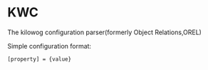# KWC

The kilowog configuration parser(formerly Object Relations,OREL)

Simple configuration format:

```
[property] = {value}
```


